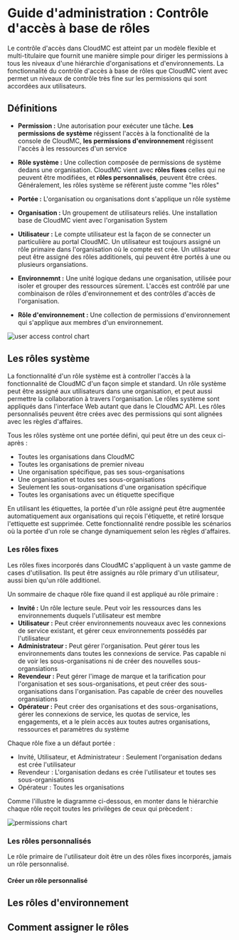 # Guide d'administration :  Contrôle d'accès à base de rôles

Le contrôle d'accès dans CloudMC est atteint par un modèle flexible et multi-titulaire que fournit une manière simple pour diriger les permissions à tous les niveaux d'une hiérarchie d'organisations et d'environnements.  La fonctionnalité du contrôle d'accès à base de rôles que CloudMC vient avec permet un niveaux de contrôle très fine sur les permissions qui sont accordées aux utilisateurs.

## Définitions
- **Permission :** Une autorisation pour exécuter une tâche.  **Les permissions de système** régissent l'accès à la fonctionalité de la console de CloudMC, **les permissions d'environnement** régissent l'accès à les ressources d'un service

- **Rôle système :** Une collection composée de permissions de système dedans une organisation.  CloudMC vient avec **rôles fixes** celles qui ne peuvent être modifiées, et **rôles personnalisés**, peuvent être crées.  Généralement, les rôles système se réfèrent juste comme "les rôles"

- **Portée :**  L'organisation ou organisations dont s'applique un rôle système

- **Organisation :**  Un groupement de utilisateurs reliés.  Une installation base de CloudMC vient avec l'organisation System

- **Utilisateur :**  Le compte utilisateur est la façon de se connecter un particulière au portal CloudMC.  Un utilisateur est toujours assigné un rôle primaire dans l'organisation où le compte est crée.  Un utilisateur peut être assigné des rôles additionels, qui peuvent être portés à une ou plusieurs organsiations.

- **Environnemnt :** Une unité logique dedans une organisation, utilisée pour isoler et grouper des ressources sûrement.  L'accès est contrôlé par une combinaison de rôles d'environnement et des contrôles d'accès de l'organisation.

- **Rôle d'environnement :**  Une collection de permissions d'environnement qui s'applique aux membres d'un environnement.

![user access control chart](roles_chart-en.png)

## Les rôles système
La fonctionnalité d'un rôle système est à controller l'accès à la fonctionnalité de CloudMC d'un façon simple et standard.  Un rôle système peut être assigné aux utilisateurs dans une organisation, et peut aussi permettre la collaboration à travers l'organisation.  Le rôles système sont appliqués dans l'interface Web autant que dans le CloudMC API.  Les rôles personnalisés peuvent être crées avec des permissions qui sont alignées avec les règles d'affaires.

Tous les rôles système ont une portée défini, qui peut être un des ceux ci-après :
- Toutes les organisations dans CloudMC
- Toutes les organisations de premier niveau
- Une organisation spécifique, pas ses sous-organisations
- Une organisation et toutes ses sous-organisations
- Seulement les sous-organisations d'une organisation spécifique
- Toutes les organisations avec un étiquette specifique

En utilisant les étiquettes, la portée d'un rôle assigné peut être augmentée automatiquement aux organisations qui reçois l'étiquette, et retiré lorsque l'ettiquette est supprimée.  Cette fonctionnalité rendre possible les scénarios où la portée d'un role se change dynamiquement selon les règles d'affaires.

### Les rôles fixes
Les rôles fixes incorporés dans CloudMC s'appliquent à un vaste gamme de cases d'utilisation.  Ils peut être assignés au rôle primary d'un utilisateur, aussi bien qu'un rôle additionel.

Un sommaire de chaque rôle fixe quand il est appliqué au rôle primaire :
- **Invité :**  Un rôle lecture seule.  Peut voir les ressources dans les environnements duquels l'utilisateur est membre
- **Utilisateur :**  Peut créer environnements nouveaux avec les connexions de service existant, et gérer ceux environnements possédés par l'utilisateur
- **Administrateur :**  Peut gérer l'organisation.  Peut gérer tous les environnements dans toutes les connexions de service.  Pas capable ni de voir les sous-organisations ni de créer des nouvelles sous-organsiations
- **Revendeur :** Peut gérer l'image de marque et la tarification pour l'organisation et ses sous-organisations, et peut créer des sous-organisations dans l'organisation.  Pas capable de créer des nouvelles organsiations
- **Opérateur :** Peut créer des organisations et des sous-organisations, gérer les connexions de service, les quotas de service, les engagements, et a le plein accès aux toutes autres organisations, ressources et paramètres du système

Chaque rôle fixe a un défaut portée :
- Invité, Utilisateur, et Administrateur :  Seulement l'organisation dedans est crée l'utilisateur
- Revendeur : L'organisation dedans es crée l'utilisateur et toutes ses sous-organisations
- Opérateur : Toutes les organisations

Comme l'illustre le diagramme ci-dessous, en monter dans le hiérarchie chaque rôle reçoit toutes les privilèges de ceux qui prècedent :

![permissions chart](permissions-en.png)

### Les rôles personnalisés
Le rôle primaire de l'utilisateur doit être un des rôles fixes incorporés, jamais un rôle personnalisé.

#### Créer un rôle personnalisé

## Les rôles d'environnement

## Comment assigner le rôles
